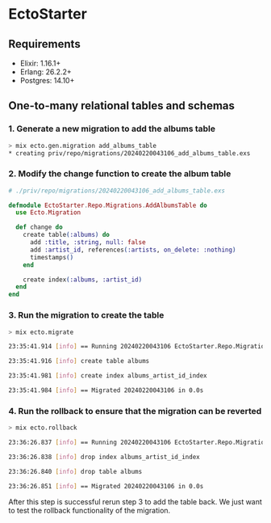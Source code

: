 # EctoStarter

## Requirements
* Elixir: 1.16.1+
* Erlang: 26.2.2+
* Postgres: 14.10+

## One-to-many relational tables and schemas

### 1. Generate a new migration to add the albums table 
```bash
> mix ecto.gen.migration add_albums_table
* creating priv/repo/migrations/20240220043106_add_albums_table.exs
```

### 2. Modify the change function to create the album table
```elixir
# ./priv/repo/migrations/20240220043106_add_albums_table.exs

defmodule EctoStarter.Repo.Migrations.AddAlbumsTable do
  use Ecto.Migration

  def change do
    create table(:albums) do
      add :title, :string, null: false
      add :artist_id, references(:artists, on_delete: :nothing)
      timestamps()
    end

    create index(:albums, :artist_id)
  end
end

```

### 3. Run the migration to create the table
```bash
> mix ecto.migrate

23:35:41.914 [info] == Running 20240220043106 EctoStarter.Repo.Migrations.AddAlbumsTable.change/0 forward

23:35:41.916 [info] create table albums

23:35:41.981 [info] create index albums_artist_id_index

23:35:41.984 [info] == Migrated 20240220043106 in 0.0s
```

### 4. Run the rollback to ensure that the migration can be reverted
```bash
> mix ecto.rollback

23:36:26.837 [info] == Running 20240220043106 EctoStarter.Repo.Migrations.AddAlbumsTable.change/0 backward

23:36:26.838 [info] drop index albums_artist_id_index

23:36:26.840 [info] drop table albums

23:36:26.851 [info] == Migrated 20240220043106 in 0.0s
```

After this step is successful rerun step 3 to add the table back. We just want to test the rollback functionality of the migration.
